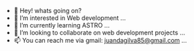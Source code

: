 - 👋 Hey! whats going on?
- 👀 I’m interested in Web development ...
- 🌱 I’m currently learning ASTRO ...
- 💞️ I’m looking to collaborate on web development projects ...
- 📫 You can reach me via gmail: juandagilva85@gmail.com ...

<!---
juandgv/juandgv is a ✨ special ✨ repository because its `README.md` (this file) appears on your GitHub profile.
You can click the Preview link to take a look at your changes.
--->
